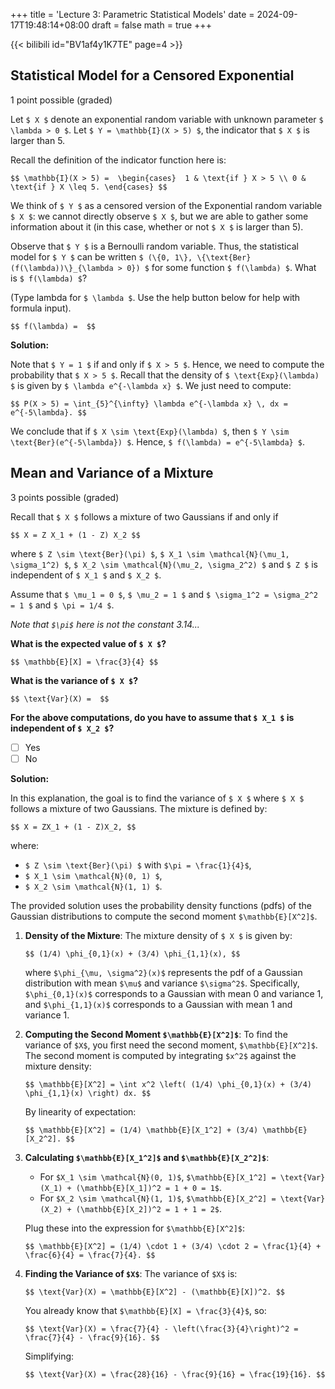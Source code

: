 +++
title = 'Lecture 3: Parametric Statistical Models'
date = 2024-09-17T19:48:14+08:00
draft = false
math = true
+++

{{< bilibili id="BV1af4y1K7TE" page=4 >}}

## Statistical Model for a Censored Exponential

1 point possible (graded)

Let `$ X $` denote an exponential random variable with unknown parameter `$ \lambda > 0 $`. Let `$ Y = \mathbb{I}(X > 5) $`, the indicator that `$ X $` is larger than 5.

Recall the definition of the indicator function here is:

`$$
\mathbb{I}(X > 5) = 
\begin{cases} 
1 & \text{if } X > 5 \\
0 & \text{if } X \leq 5.
\end{cases}
$$`

We think of `$ Y $` as a censored version of the Exponential random variable `$ X $`: we cannot directly observe `$ X $`, but we are able to gather some information about it (in this case, whether or not `$ X $` is larger than 5).

Observe that `$ Y $` is a Bernoulli random variable. Thus, the statistical model for `$ Y $` can be written `$ (\{0, 1\}, \{\text{Ber} (f(\lambda))\}_{\lambda > 0}) $` for some function `$ f(\lambda) $`. What is `$ f(\lambda) $`?

(Type lambda for `$ \lambda $`. Use the help button below for help with formula input).

`$$
f(\lambda) = 
$$`

**Solution:**

Note that `$ Y = 1 $` if and only if `$ X > 5 $`. Hence, we need to compute the probability that `$ X > 5 $`. Recall that the density of `$ \text{Exp}(\lambda) $` is given by `$ \lambda e^{-\lambda x} $`. We just need to compute:

`$$
P(X > 5) = \int_{5}^{\infty} \lambda e^{-\lambda x} \, dx = e^{-5\lambda}.
$$`

We conclude that if `$ X \sim \text{Exp}(\lambda) $`, then `$ Y \sim \text{Ber}(e^{-5\lambda}) $`. Hence, `$ f(\lambda) = e^{-5\lambda} $`.



## Mean and Variance of a Mixture

3 points possible (graded)

Recall that `$ X $` follows a mixture of two Gaussians if and only if

`$$
X = Z X_1 + (1 - Z) X_2
$$`

where `$ Z \sim \text{Ber}(\pi) $`, `$ X_1 \sim \mathcal{N}(\mu_1, \sigma_1^2) $`, `$ X_2 \sim \mathcal{N}(\mu_2, \sigma_2^2) $` and `$ Z $` is independent of `$ X_1 $` and `$ X_2 $`.

Assume that `$ \mu_1 = 0 $`, `$ \mu_2 = 1 $` and `$ \sigma_1^2 = \sigma_2^2 = 1 $` and `$ \pi = 1/4 $`.

*Note that `$\pi$` here is not the constant 3.14...*

**What is the expected value of `$ X $`?**

`$$
\mathbb{E}[X] = \frac{3}{4}
$$`

**What is the variance of `$ X $`?**

`$$
\text{Var}(X) = 
$$`

**For the above computations, do you have to assume that `$ X_1 $` is independent of `$ X_2 $`?**

- [ ] Yes  
- [ ] No  

**Solution:**

In this explanation, the goal is to find the variance of `$ X $` where `$ X $` follows a mixture of two Gaussians. The mixture is defined by:

`$$
X = ZX_1 + (1 - Z)X_2,
$$`

where:
- `$ Z \sim \text{Ber}(\pi) $` with `$\pi = \frac{1}{4}$`,
- `$ X_1 \sim \mathcal{N}(0, 1) $`,
- `$ X_2 \sim \mathcal{N}(1, 1) $`.

The provided solution uses the probability density functions (pdfs) of the Gaussian distributions to compute the second moment `$\mathbb{E}[X^2]$`.

1. **Density of the Mixture**:
   The mixture density of `$ X $` is given by:

   `$$
   (1/4) \phi_{0,1}(x) + (3/4) \phi_{1,1}(x),
   $$`

   where `$\phi_{\mu, \sigma^2}(x)$` represents the pdf of a Gaussian distribution with mean `$\mu$` and variance `$\sigma^2$`. Specifically, `$\phi_{0,1}(x)$` corresponds to a Gaussian with mean 0 and variance 1, and `$\phi_{1,1}(x)$` corresponds to a Gaussian with mean 1 and variance 1.

2. **Computing the Second Moment `$\mathbb{E}[X^2]$`**:
   To find the variance of `$X$`, you first need the second moment, `$\mathbb{E}[X^2]$`. The second moment is computed by integrating `$x^2$` against the mixture density:

   `$$
   \mathbb{E}[X^2] = \int x^2 \left( (1/4) \phi_{0,1}(x) + (3/4) \phi_{1,1}(x) \right) dx.
   $$`

   By linearity of expectation:

   `$$
   \mathbb{E}[X^2] = (1/4) \mathbb{E}[X_1^2] + (3/4) \mathbb{E}[X_2^2].
   $$`

3. **Calculating `$\mathbb{E}[X_1^2]$` and `$\mathbb{E}[X_2^2]$`**:
   - For `$X_1 \sim \mathcal{N}(0, 1)$`, `$\mathbb{E}[X_1^2] = \text{Var}(X_1) + (\mathbb{E}[X_1])^2 = 1 + 0 = 1$`.
   - For `$X_2 \sim \mathcal{N}(1, 1)$`, `$\mathbb{E}[X_2^2] = \text{Var}(X_2) + (\mathbb{E}[X_2])^2 = 1 + 1 = 2$`.

   Plug these into the expression for `$\mathbb{E}[X^2]$`:

   `$$
   \mathbb{E}[X^2] = (1/4) \cdot 1 + (3/4) \cdot 2 = \frac{1}{4} + \frac{6}{4} = \frac{7}{4}.
   $$`

4. **Finding the Variance of `$X$`**:
   The variance of `$X$` is:

   `$$
   \text{Var}(X) = \mathbb{E}[X^2] - (\mathbb{E}[X])^2.
   $$`

   You already know that `$\mathbb{E}[X] = \frac{3}{4}$`, so:

   `$$
   \text{Var}(X) = \frac{7}{4} - \left(\frac{3}{4}\right)^2 = \frac{7}{4} - \frac{9}{16}.
   $$`

   Simplifying:

   `$$
   \text{Var}(X) = \frac{28}{16} - \frac{9}{16} = \frac{19}{16}.
   $$`
